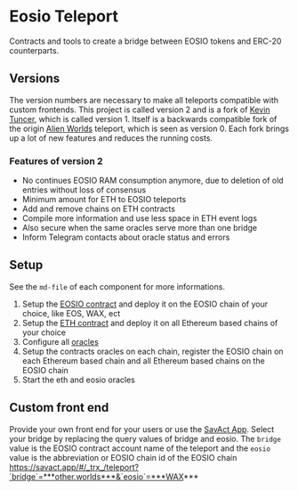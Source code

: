 # Eosio Teleport

Contracts and tools to create a bridge between EOSIO tokens and ERC-20 counterparts.

## Versions
The version numbers are necessary to make all teleports compatible with custom frontends.
This project is called version 2 and is a fork of [Kevin Tuncer](https://github.com/KevinTuncer/alienteleport), which is called version 1.
Itself is a backwards compatible fork of the origin [Alien Worlds](https://github.com/Alien-Worlds/alienteleport) teleport, which is seen as version 0. Each fork brings up a lot of new features and reduces the running costs.

### Features of version 2
- No continues EOSIO RAM consumption anymore, due to deletion of old entries without loss of consensus
- Minimum amount for ETH to EOSIO teleports
- Add and remove chains on ETH contracts
- Compile more information and use less space in ETH event logs
- Also secure when the same oracles serve more than one bridge
- Inform Telegram contacts about oracle status and errors

## Setup
See the `md-file` of each component for more informations.
1. Setup the [EOSIO contract](./contracts/teleporteos/README.md) and deploy it on the EOSIO chain of your choice, like EOS, WAX, ect
2. Setup the [ETH contract](./contracts/teleporteth/README.md) and deploy it on all Ethereum based chains of your choice
3. Configure all [oracles](./oracles/README.md)
4. Setup the contracts oracles on each chain, register the EOSIO chain on each Ethereum based chain and all Ethereum based chains on the EOSIO chain
5. Start the eth and eosio oracles   

## Custom front end
Provide your own front end for your users or use the [SavAct App](https://savact.app/#/_trx_/teleport). Select your bridge by replacing the query values of bridge and eosio. The `bridge` value is the EOSIO contract account name of the teleport and the `eosio` value is the abbreviation or EOSIO chain id of the EOSIO chain
https://savact.app/#/_trx_/teleport?`bridge`=***other.worlds***&`eosio`=***WAX***